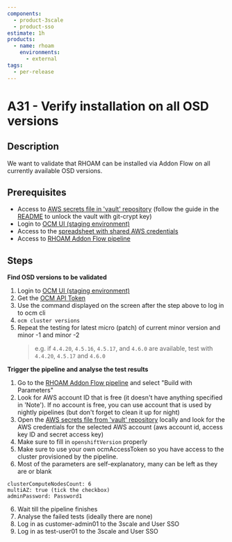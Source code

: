 ```yaml
---
components:
  - product-3scale
  - product-sso
estimate: 1h
products:
  - name: rhoam
    environments:
      - external
tags:
  - per-release
---
```


# A31 - Verify installation on all OSD versions

## Description

We want to validate that RHOAM can be installed via Addon Flow on all currently available OSD versions.

## Prerequisites

- Access to [AWS secrets file in 'vault' repository](https://gitlab.cee.redhat.com/integreatly-qe/vault/-/blob/master/SECRETS.md) (follow the guide in the [README](https://gitlab.cee.redhat.com/integreatly-qe/vault/-/blob/master/README.md) to unlock the vault with git-crypt key)
- Login to [OCM UI (staging environment)](https://qaprodauth.cloud.redhat.com/beta/openshift/)
- Access to the [spreadsheet with shared AWS credentials](https://docs.google.com/spreadsheets/d/1P57LhhhvhJOT5y7Y49HlL-7BRcMel7qWWJwAw3JCGMs)
- Access to [RHOAM Addon Flow pipeline](https://master-jenkins-csb-intly.apps.ocp-c1.prod.psi.redhat.com/job/ManagedAPI/job/managed-api-install-addon-flow/)

## Steps

**Find OSD versions to be validated**

1. Login to [OCM UI (staging environment)](https://qaprodauth.cloud.redhat.com/beta/openshift/)
2. Get the [OCM API Token](https://qaprodauth.cloud.redhat.com/beta/openshift/token)
3. Use the command displayed on the screen after the step above to log in to ocm cli
4. `ocm cluster versions`
5. Repeat the testing for latest micro (patch) of current minor version and minor -1 and minor -2
   > e.g. if `4.4.20`, `4.5.16`, `4.5.17`, and `4.6.0` are available, test with `4.4.20`, `4.5.17` and `4.6.0`

**Trigger the pipeline and analyse the test results**

1. Go to the [RHOAM Addon Flow pipeline](https://master-jenkins-csb-intly.apps.ocp-c1.prod.psi.redhat.com/job/ManagedAPI/job/managed-api-install-addon-flow/) and select "Build with Parameters"
2. Look for AWS account ID that is free (it doesn't have anything specified in 'Note'). If no account is free, you can use account that is used by nightly pipelines (but don't forget to clean it up for night)
3. Open the [AWS secrets file from 'vault' repository](https://gitlab.cee.redhat.com/integreatly-qe/vault/-/blob/master/SECRETS.md) locally and look for the AWS credentials for the selected AWS account (aws account id, access key ID and secret access key)
4. Make sure to fill in `openshiftVersion` properly
5. Make sure to use your own ocmAccessToken so you have access to the cluster provisioned by the pipeline.
6. Most of the parameters are self-explanatory, many can be left as they are or blank

```
clusterComputeNodesCount: 6
multiAZ: true (tick the checkbox)
adminPassword: Password1
```

6. Wait till the pipeline finishes
7. Analyse the failed tests (ideally there are none)
8. Log in as customer-admin01 to the 3scale and User SSO
9. Log in as test-user01 to the 3scale and User SSO
